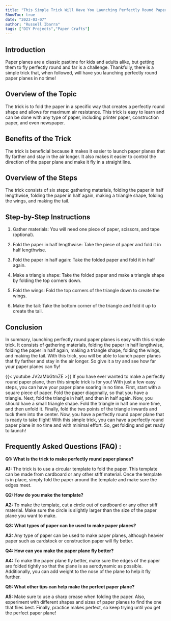 ```yaml
---
title: "This Simple Trick Will Have You Launching Perfectly Round Paper Planes in No Time!"
ShowToc: true 
date: "2023-03-07"
author: "Russell Ibarra" 
tags: ["DIY Projects","Paper Crafts"]
---
```

## Introduction

Paper planes are a classic pastime for kids and adults alike, but getting them to fly perfectly round and far is a challenge. Thankfully, there is a simple trick that, when followed, will have you launching perfectly round paper planes in no time!

## Overview of the Topic

The trick is to fold the paper in a specific way that creates a perfectly round shape and allows for maximum air resistance. This trick is easy to learn and can be done with any type of paper, including printer paper, construction paper, and even newspaper.

## Benefits of the Trick

The trick is beneficial because it makes it easier to launch paper planes that fly farther and stay in the air longer. It also makes it easier to control the direction of the paper plane and make it fly in a straight line.

## Overview of the Steps

The trick consists of six steps: gathering materials, folding the paper in half lengthwise, folding the paper in half again, making a triangle shape, folding the wings, and making the tail.

## Step-by-Step Instructions

1. Gather materials: You will need one piece of paper, scissors, and tape (optional).

2. Fold the paper in half lengthwise: Take the piece of paper and fold it in half lengthwise.

3. Fold the paper in half again: Take the folded paper and fold it in half again.

4. Make a triangle shape: Take the folded paper and make a triangle shape by folding the top corners down.

5. Fold the wings: Fold the top corners of the triangle down to create the wings.

6. Make the tail: Take the bottom corner of the triangle and fold it up to create the tail.

## Conclusion

In summary, launching perfectly round paper planes is easy with this simple trick. It consists of gathering materials, folding the paper in half lengthwise, folding the paper in half again, making a triangle shape, folding the wings, and making the tail. With this trick, you will be able to launch paper planes that fly farther and stay in the air longer. So give it a try and see how far your paper planes can fly!

{{< youtube JV2aMbGtmZE >}} 
If you have ever wanted to make a perfectly round paper plane, then this simple trick is for you! With just a few easy steps, you can have your paper plane soaring in no time. First, start with a square piece of paper. Fold the paper diagonally, so that you have a triangle. Next, fold the triangle in half, and then in half again. Now, you should have a small triangle shape. Fold the triangle in half one more time, and then unfold it. Finally, fold the two points of the triangle inwards and tuck them into the center. Now, you have a perfectly round paper plane that is ready to take flight! With this simple trick, you can have a perfectly round paper plane in no time and with minimal effort. So, get folding and get ready to launch!

## Frequently Asked Questions (FAQ) :
**Q1: What is the trick to make perfectly round paper planes?**

**A1:** The trick is to use a circular template to fold the paper. This template can be made from cardboard or any other stiff material. Once the template is in place, simply fold the paper around the template and make sure the edges meet.

**Q2: How do you make the template?**

**A2:** To make the template, cut a circle out of cardboard or any other stiff material. Make sure the circle is slightly larger than the size of the paper plane you want to make.

**Q3: What types of paper can be used to make paper planes?**

**A3:** Any type of paper can be used to make paper planes, although heavier paper such as cardstock or construction paper will fly better.

**Q4: How can you make the paper plane fly better?**

**A4:** To make the paper plane fly better, make sure the edges of the paper are folded tightly so that the plane is as aerodynamic as possible. Additionally, you can add weight to the nose of the plane to help it fly further.

**Q5: What other tips can help make the perfect paper plane?**

**A5:** Make sure to use a sharp crease when folding the paper. Also, experiment with different shapes and sizes of paper planes to find the one that flies best. Finally, practice makes perfect, so keep trying until you get the perfect paper plane!





